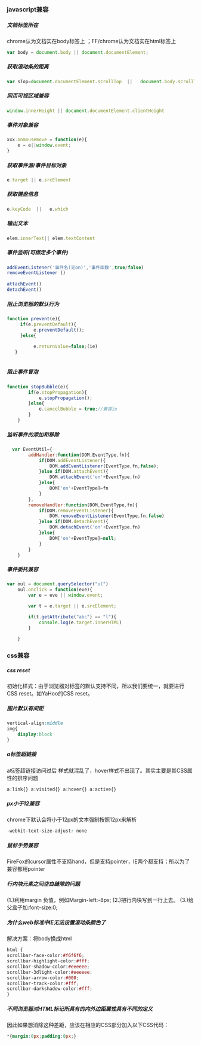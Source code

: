 ### javascript兼容

##### 文档标签所在

chrome认为文档实在body标签上 ；FF/chrome认为文档实在html标签上

```js
var body = document.body || document.documentElement;
```

##### 获取滚动条的距离

```js
var sTop=document.documentElement.scrollTop  ||   document.body.scrollTop;
```

##### 网页可视区域兼容

```js
window.innerHeight || document.documentElement.clientHeight
```

##### 事件对象兼容

```js
xxx.onmousemove = function(e){
	e = e||window.event;
}
```

##### 获取事件源/事件目标对象

```js
e.target || e.srcElement
```

##### 获取键盘信息

```js
e.keyCode  ||   e.which
```

##### 输出文本

```js
elem.innerText|| elem.textContent 
```

##### 事件监听(可绑定多个事件)

```js
addEventListener('事件名(无on)','事件函数',true/false) 
removeEventListener ()
 
attachEvent()  
detachEvent()
```

##### 阻止浏览器的默认行为

```js
function prevent(e){ 
     if(e.preventDefault){ 
          e.preventDefault(); 
     }else{
 
          e.returnValue=false;(ie) 
   }
 
```

##### 阻止事件冒泡

```js
function stopBubble(e){
        if(e.stopPropagation){
            e.stopPropagation();
        }else{
            e.cancelBubble = true;//兼容ie
        }
    }
```

##### 监听事件的添加和移除

```js
  var EventUtil={
        addHandler:function(DOM,EventType,fn){
            if(DOM.addEventListener){
                DOM.addEventListener(EventType,fn,false);
            }else if(DOM.attachEvent){
                DOM.attachEvent('on'+EventType,fn)
            }else{
                DOM['on'+EventType]=fn
            }
        },
        removeHandler:function(DOM,EventType,fn){
            if(DOM.removeEventListener){
                DOM.removeEventListener(EventType,fn,false)
            }else if(DOM.detachEvent){
                DOM.detachEvent('on'+EventType,fn)
            }else{
                DOM['on'+EventType]=null;
            }
        }
    }
```

##### 事件委托兼容

```js
var oul = document.querySelector("ul")
    oul.onclick = function(eve){
        var e = eve || window.event;

        var t = e.target || e.srcElement;

        if(t.getAttribute("abc") == "l"){
            console.log(e.target.innerHTML)
        }
        
    }
```

### css兼容

##### css reset

初始化样式：由于浏览器对标签的默认支持不同，所以我们要统一，就要进行CSS reset。如YaHoo的CSS reset。

##### 图片默认有间距

```css
vertical-align:middle
img{
    display:block
}
```

##### a标签超链接

a标签超链接访问过后 样式就混乱了，hover样式不出现了。其实主要是其CSS属性的排序问题

```js
a:link{} a:visited{} a:hover{} a:active{}
```

##### px小于12兼容

chrome下默认会将小于12px的文本强制按照12px来解析

```css
-webkit-text-size-adjust: none
```

##### 鼠标手势兼容

FireFox的cursor属性不支持hand，但是支持pointer，IE两个都支持；所以为了兼容都用pointer

##### 行内块元素之间空白缝隙的问题

(1.)利用margin 负值，例如Margin-left:-8px;
(2.)把行内块写到一行上去。
(3.)给父盒子加:font-size:0;

##### 为什么web标准中IE无法设置滚动条颜色了

解决方案：将body换成html

```css
html { 
scrollbar-face-color:#f6f6f6; 
scrollbar-highlight-color:#fff; 
scrollbar-shadow-color:#eeeeee; 
scrollbar-3dlight-color:#eeeeee; 
scrollbar-arrow-color:#000; 
scrollbar-track-color:#fff; 
scrollbar-darkshadow-color:#fff; 
} 
```

##### 不同浏览器对HTML标记所具有的内外边距属性具有不同的定义

因此如果想消除这种差距，应该在相应的CSS部分加入以下CSS代码：

```css
*{margin:0px;padding:0px;}
```

